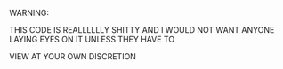 WARNING:

THIS CODE IS REALLLLLLY SHITTY AND I WOULD NOT WANT ANYONE LAYING EYES ON IT UNLESS THEY HAVE TO

VIEW AT YOUR OWN DISCRETION
